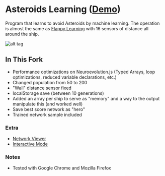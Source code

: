 # Asteroids Learning ([Demo](https://vcasagrande.github.io/AsteroidsLearning/))

Program that learns to avoid Asteroids by machine learning. The operation is almost the same as [Flappy Learning](https://github.com/xviniette/FlappyLearning) with 16 sensors of distance all around the ship.

![alt tag](https://github.com/xviniette/AsteroidsLearning/blob/gh-pages/img/asteroidlearning.png?raw=true)

## In This Fork
- Performance optimizations on Neuroevolution.js (Typed Arrays, loop optimizations, reduced variable declarations, etc.)
- Changed population from 50 to 200
- "Wall" distance sensor fixed
- localStorage save (between 10 generations)
- Added an array per ship to serve as "memory" and a way to the output manipulate this (and worked well)
- Save best score network as "hero"
- Trained network sample included

### Extra
- [Network Viewer](https://vcasagrande.github.io/AsteroidsLearning/viewer.html)
- [Interactive Mode](https://vcasagrande.github.io/AsteroidsLearning/test.html)

### Notes
- Tested with Google Chrome and Mozilla Firefox
